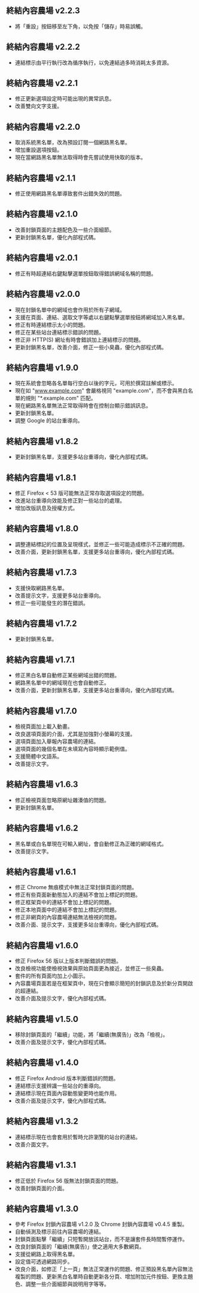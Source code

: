 終結內容農場 v2.2.3
-------------------

* 將「重設」按鈕移至左下角，以免按「儲存」時易誤觸。


終結內容農場 v2.2.2
-------------------

* 連結標示由平行執行改為循序執行，以免連結過多時消耗太多資源。


終結內容農場 v2.2.1
-------------------

* 修正更新選項設定時可能出現的異常訊息。
* 改善雙向文字支援。


終結內容農場 v2.2.0
-------------------

* 取消系統黑名單，改為預設訂閱一個網路黑名單。
* 增加重設選項按鈕。
* 現在當網路黑名單無法取得時會先嘗試使用快取的版本。


終結內容農場 v2.1.1
-------------------

* 修正使用網路黑名單導致套件出錯失效的問題。


終結內容農場 v2.1.0
-------------------

* 改善封鎖頁面的主題配色及一些介面細節。
* 更新封鎖黑名單，優化內部程式碼。


終結內容農場 v2.0.1
-------------------

* 修正有時超連結右鍵點擊選單按鈕取得錯誤網域名稱的問題。


終結內容農場 v2.0.0
-------------------

* 現在封鎖名單中的網域也會作用於所有子網域。
* 支援在頁面、連結、選取文字等處以右鍵點擊選單按鈕將網域加入黑名單。
* 修正有時連結標示太小的問題。
* 修正在某些站台連結標示錯誤的問題。
* 修正非 HTTP(S) 網址有時會錯誤加上連結標示的問題。
* 更新封鎖黑名單，改善介面，修正一些小臭蟲，優化內部程式碼。


終結內容農場 v1.9.0
-------------------

* 現在系統會忽略各名單每行空白以後的字元，可用於撰寫註解或標示。
* 現在如 "www.example.com" 會嚴格視同 "example.com"，而不會與黑白名單的規則 "*.example.com" 匹配。
* 現在網路黑名單無法正常取得時會在控制台顯示錯誤訊息。
* 更新封鎖黑名單。
* 調整 Google 的站台重導向。


終結內容農場 v1.8.2
-------------------

* 更新封鎖黑名單，支援更多站台重導向，優化內部程式碼。


終結內容農場 v1.8.1
-------------------

* 修正 Firefox < 53 版可能無法正常存取選項設定的問題。
* 改進站台重導向效能及修正對一些站台的處理。
* 增加改版訊息及授權方式。


終結內容農場 v1.8.0
-------------------

* 調整連結標記的位置及呈現樣式，並修正一些可能造成標示不正確的問題。
* 改善介面，更新封鎖黑名單，支援更多站台重導向，優化內部程式碼。


終結內容農場 v1.7.3
-------------------

* 支援快取網路黑名單。
* 改善提示文字，支援更多站台重導向。
* 修正一些可能發生的潛在錯誤。


終結內容農場 v1.7.2
-------------------

* 更新封鎖黑名單。


終結內容農場 v1.7.1
-------------------

* 修正黑白名單自動修正某些網域出錯的問題。
* 網路黑名單中的網域現在也會自動修正。
* 改善介面，更新封鎖黑名單，支援更多站台重導向，優化內部程式碼。


終結內容農場 v1.7.0
-------------------

* 檢視頁面加上載入動畫。
* 改良選項頁面的介面，尤其是加強對小螢幕的支援。
* 選項頁面加入舉報內容農場的連結。
* 選項頁面的幾個名單在未填寫內容時顯示範例值。
* 支援簡體中文語系。
* 改善提示文字。


終結內容農場 v1.6.3
-------------------

* 修正檢視頁面忽略原網址雜湊值的問題。
* 更新封鎖黑名單。


終結內容農場 v1.6.2
-------------------

* 黑名單或白名單現在可輸入網址，會自動修正為正確的網域格式。
* 改善提示文字。


終結內容農場 v1.6.1
-------------------

* 修正 Chrome 無痕模式中無法正常封鎖頁面的問題。
* 修正有些頁面新動態加入的連結不會加上標記的問題。
* 修正框架頁中的連結不會加上標記的問題。
* 修正本地頁面中的連結不會加上標記的問題。
* 修正非網頁的內容農場連結無法檢視的問題。
* 改善介面、提示文字，支援更多站台重導向，優化內部程式碼。


終結內容農場 v1.6.0
-------------------

* 修正 Firefox 56 版以上版本判斷錯誤的問題。
* 改良檢視功能使檢視效果與原始頁面更為接近，並修正一些臭蟲。
* 套件的所有頁面均加上小圖示。
* 內容農場頁面若是在框架頁中，現在只會顯示簡短的封鎖訊息及於新分頁開啟的超連結。
* 改善介面及提示文字，優化內部程式碼。


終結內容農場 v1.5.0
-------------------

* 移除封鎖頁面的「繼續」功能，將「繼續(無廣告)」改為「檢視」。
* 改善介面及提示文字，優化內部程式碼。


終結內容農場 v1.4.0
-------------------

* 修正 Firefox Android 版本判斷錯誤的問題。
* 連結標示支援辨識一些站台的重導向。
* 連結標示現在頁面內容動態變更時也能作用。
* 改善介面及提示文字，優化內部程式碼。


終結內容農場 v1.3.2
-------------------

* 連結標示現在也會套用於暫時允許瀏覽的站台的連結。
* 改善介面文字。


終結內容農場 v1.3.1
-------------------

* 修正低於 Firefox 56 版無法封鎖頁面的問題。
* 改善封鎖頁面的介面。


終結內容農場 v1.3.0
-------------------

* 參考 Firefox 封鎖內容農場 v1.2.0 及 Chrome 封鎖內容農場 v0.4.5 重製。
* 自動偵測及標示前往內容農場的連結。
* 封鎖頁面點擊「繼續」只短暫開放該站台，而不是讓套件長時間暫停運作。
* 改良封鎖頁面的「繼續(無廣告)」使之適用大多數網頁。
* 支援從網路上取得黑名單。
* 設定值可透過網路同步。
* 改良介面，如修正「上一頁」無法正常運作的問題、修正預設黑名單內容無法複製的問題、更新黑白名單時自動更新各分頁、增加附加元件按鈕、更換主題色、調整一些介面細節與說明用字等等。

